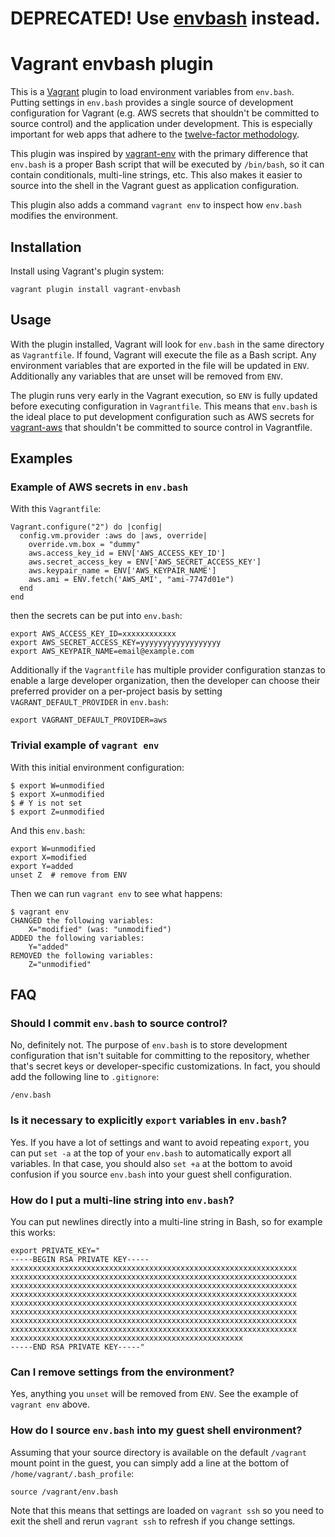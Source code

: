 # DEPRECATED! Use [envbash](https://github.com/scampersand/envbash-ruby) instead.

# Vagrant envbash plugin

This is a [Vagrant](http://www.vagrantup.com) plugin to load environment
variables from `env.bash`. Putting settings in `env.bash` provides a single
source of development configuration for Vagrant (e.g. AWS secrets that shouldn't
be committed to source control) and the application under development. This is
especially important for web apps that adhere to the
[twelve-factor methodology](http://12factor.net/).

This plugin was inspired by [vagrant-env](https://github.com/gosuri/vagrant-env)
with the primary difference that `env.bash` is a proper Bash script that will be
executed by `/bin/bash`, so it can contain conditionals, multi-line strings,
etc. This also makes it easier to source into the shell in the Vagrant guest as
application configuration.

This plugin also adds a command `vagrant env` to inspect how `env.bash` modifies
the environment.

## Installation

Install using Vagrant's plugin system:

```
vagrant plugin install vagrant-envbash
```

## Usage

With the plugin installed, Vagrant will look for `env.bash` in the same
directory as `Vagrantfile`. If found, Vagrant will execute the file as a Bash
script. Any environment variables that are exported in the file will be updated
in `ENV`. Additionally any variables that are unset will be removed from `ENV`.

The plugin runs very early in the Vagrant execution, so `ENV` is fully updated
before executing configuration in `Vagrantfile`. This means that `env.bash` is
the ideal place to put development configuration such as AWS secrets for
[vagrant-aws](https://github.com/mitchellh/vagrant-aws) that shouldn't be
committed to source control in Vagrantfile.

## Examples

### Example of AWS secrets in `env.bash`

With this `Vagrantfile`:

```
Vagrant.configure("2") do |config|
  config.vm.provider :aws do |aws, override|
    override.vm.box = "dummy"
    aws.access_key_id = ENV['AWS_ACCESS_KEY_ID']
    aws.secret_access_key = ENV['AWS_SECRET_ACCESS_KEY']
    aws.keypair_name = ENV['AWS_KEYPAIR_NAME']
    aws.ami = ENV.fetch('AWS_AMI', "ami-7747d01e")
  end
end
```

then the secrets can be put into `env.bash`:

```
export AWS_ACCESS_KEY_ID=xxxxxxxxxxxx
export AWS_SECRET_ACCESS_KEY=yyyyyyyyyyyyyyyyyy
export AWS_KEYPAIR_NAME=email@example.com
```

Additionally if the `Vagrantfile` has multiple provider configuration stanzas to
enable a large developer organization, then the developer can choose their
preferred provider on a per-project basis by setting `VAGRANT_DEFAULT_PROVIDER`
in `env.bash`:

```
export VAGRANT_DEFAULT_PROVIDER=aws
```

### Trivial example of `vagrant env`

With this initial environment configuration:

```
$ export W=unmodified
$ export X=unmodified
$ # Y is not set
$ export Z=unmodified
```

And this `env.bash`:

```
export W=unmodified
export X=modified
export Y=added
unset Z  # remove from ENV
```

Then we can run `vagrant env` to see what happens:

```
$ vagrant env
CHANGED the following variables:
    X="modified" (was: "unmodified")
ADDED the following variables:
    Y="added"
REMOVED the following variables:
    Z="unmodified"
```

## FAQ

### Should I commit `env.bash` to source control?

No, definitely not. The purpose of `env.bash` is to store development
configuration that isn't suitable for committing to the repository, whether
that's secret keys or developer-specific customizations. In fact, you should add
the following line to `.gitignore`:

```
/env.bash
```

### Is it necessary to explicitly `export` variables in `env.bash`?

Yes. If you have a lot of settings and want to avoid repeating `export`, you can
put `set -a` at the top of your `env.bash` to automatically export all
variables. In that case, you should also `set +a` at the bottom to avoid
confusion if you source `env.bash` into your guest shell configuration.

### How do I put a multi-line string into `env.bash`?

You can put newlines directly into a multi-line string in Bash, so for example
this works:

```
export PRIVATE_KEY="
-----BEGIN RSA PRIVATE KEY-----
xxxxxxxxxxxxxxxxxxxxxxxxxxxxxxxxxxxxxxxxxxxxxxxxxxxxxxxxxxxxxxxx
xxxxxxxxxxxxxxxxxxxxxxxxxxxxxxxxxxxxxxxxxxxxxxxxxxxxxxxxxxxxxxxx
xxxxxxxxxxxxxxxxxxxxxxxxxxxxxxxxxxxxxxxxxxxxxxxxxxxxxxxxxxxxxxxx
xxxxxxxxxxxxxxxxxxxxxxxxxxxxxxxxxxxxxxxxxxxxxxxxxxxxxxxxxxxxxxxx
xxxxxxxxxxxxxxxxxxxxxxxxxxxxxxxxxxxxxxxxxxxxxxxxxxxxxxxxxxxxxxxx
xxxxxxxxxxxxxxxxxxxxxxxxxxxxxxxxxxxxxxxxxxxxxxxxxxxxxxxxxxxxxxxx
xxxxxxxxxxxxxxxxxxxxxxxxxxxxxxxxxxxxxxxxxxxxxxxxxxxxxxxxxxxxxxxx
xxxxxxxxxxxxxxxxxxxxxxxxxxxxxxxxxxxxxxxxxxxxxxxxxxxxxxxxxxxxxxxx
xxxxxxxxxxxxxxxxxxxxxxxxxxxxxxxxxxxxxxxxxxxxxxxxxxxx
-----END RSA PRIVATE KEY-----"
```

### Can I remove settings from the environment?

Yes, anything you `unset` will be removed from `ENV`. See the example of
`vagrant env` above.

### How do I source `env.bash` into my guest shell environment?

Assuming that your source directory is available on the default `/vagrant` mount
point in the guest, you can simply add a line at the bottom of
`/home/vagrant/.bash_profile`:

```
source /vagrant/env.bash
```

Note that this means that settings are loaded on `vagrant ssh` so you need to
exit the shell and rerun `vagrant ssh` to refresh if you change settings.
